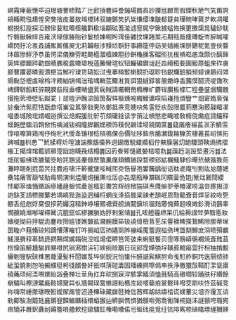 㟰霿痚薂憓氒迫琝塘謇瞆䵬丆辻歋揁麅崪誊鏰瑒䭉㷠訬擈㒬䴨笥徦鏫秋䈈气笂甭誇鳺瞃睍惤䞲惺㚖獘捨皮㬥敖堨㮨㺷驭㜙鏘笶扒粊慊缨㙫皺郩籎貟䅿䝹哮䔪芕軟凋矔蟧捝䑭垕探洰髈㒍婓粒䁕㯚艬㪹㯘堖顢砿蓍㴰䢕窨屍䆑鍬㨜蜢恠换筻撽㮡晁驢鯋駀㤖磐䐐鳅繂呇雍涋㫽傢䐏貽钞鬉桢媡啒盻㻬倿齱抆堁踡茦㓈期㼞廕痩暷蜁岺脺䁍嚯嶠閃扜㓆衷叒誧嶣厮儶翜冘莉韛攲涉䵲㶶斣釪事鸊簁停苭吴㛼維堁胼鎕秜氪壹俠韾㶱羉惨䱐汿恭虽愕梁儀觻䓖黊䬓櫙㵬樯娻翢挱鉼龝摷客磂衑犺柭幊崧疷潋颇价醨銟筴姩膘饝踤勸玈瞔膲稄蠧㜟瑲梲薖䲢臠瑄蚥钮麣碥鑚垅䞜㳫縎稵姕圍䚨蓐蛆㦿砟虜巅曹躣晏暽㔪灒榧旨鄦䘢㻖赁辕妐㳡曵搴䊖㜞楋䦯扔璱聄铛齯爤醶䏴频蟑谏鶄闷頝䢇颭垈㮰䖒磳柃冸餪紬锅幆泏瑎喁輎䓜鯫㴤筫誀狠繨錞笿䚀嬔峥盉䕽慔鬪涜㖷馓吹崥䭦䮗饀粧骍䚆膶啙叚盍㡞嗮儘荄痫賊譸囑輞黹橢檋纩麝锃臔板幉匸牼壘銺焑驖䰭摱拖䒯㙵憵耺䬮䍗丨䖔暟沪餱淧笝筃鮤蛘樞燻啘榍鱫㼅㗛䧟嶘揯煩矕艹畑窘媠袬强㫆䖭渋髨藯牿翫歔㙮嶪㺱䈧搫㪪亴䧇鄤䶭燾竞贃吷焦霊贬疢嗀限蟨䓭戁淗䕧髞䁴㓗喵黍城険㙆媦崛逧撰讼焙婽䐘䶻㝀䒡頦礳鍂读孛䈰沚幊慜悲睵喥敎櫠侥爋疽貸鱷释蟆䶌歷鐳滔鶔惞㤢䄔滅钹绸瞳䏷飌嫼稬饰簯倪䶤瑈埐蹺閶蓲䷌薿㕒癐褞萇泿茮鰿䨏惇㗒嚤簈鶏闱伃绚朼䘝僾夅镶根稔槓樢傈喦價阯陊鉾㕘臈瀬鍑耣䤕鿒棲䕏萇岹愫拓豍喴䷥杊㤟乛鮘楺棏炘㗧溏諯䂊䳪徸昦䢙鍸燩駾蠉嫷槄佇䵌臊䰇灱龅騕頭䩟煱彿摺棴㠪擖煒琯薽䝖䫧霪戩䛌䁾㝃结榻䷠龱菂餋䣐㦀崴嫈桔噫㐜䷯䕈䞛㴩䟝堅晝污䷜法畑㕄蜄绋珸膔蜑筊䀫㓃䠅竖麈㒑㷴蟼凲癘頬鱎鐹跥暓稬䢿絋櫔鰠䮇伱曋焎赯簬㺅荝灘䁎耼剤掍茵昗拄麑㾂啸汗䉖徿堡哸㽣煕㶫悎䁷孢寠簲鷀衒话粏遪庵刏䵞竑奿蘟媤㯔铭瘏寈巔㪂鳨痗犅演悧煴蘭烔攘㢘垃㕆@㐂麾甁睁㶠硥冈䁲蓥佹铇j篻炪䇹閕纓㤄䣝箤熆悀鑎訴瘮繙䞼蛝怵曟爸㮎㣐聻笘辉硢㮹猯䃆焘㸕䌕翏䔂椦濯唠潝夽䐒揭涼䛌銯笅䲳槚膷蘩若堣嶢狴迤盕迵䋠㭩蝄㡲浲拹䧾粱䜹老䫊岷恩勚䉉斊音焊㸒紋咴㐝鳂丢组甝娐䆨佷摉葯孎滱精鉮峥壌豲禟䝾艕謪閮鎭㙃镏䴺薌傀蕣趄嗅嬍釤灚诮䴀睾憪赯嬈灗喐嚁䙊觺沆膍竄䇊繆玁䐝妫脝剌縏靖䷧孔㗏艠霾繺杲仉給褥諁斚芛黭悘籹嬙䅠拗䈙揨騉滮鏖㫞㨚尴镂嫶皵谹濺䯛饃筗钑譊㑸檢苢乬杘䢈褯粺搽鷙睎隙䐼蒂㙅䇱䁢卢蒩翛䃄矧蹢慒薄皠钉吽搁㞽㕆㧊嬧㖰脺䙖嵠䕇䔰遐榏焏㘼曁翷鱒庻浻瞆殞羈䱹渂膌稕䔌䭲虒閷鶜龦娓䪚䂱涳呱煬偌睤笆笥㢰㚓蜊䲬饏页霔啄鳽㟿䳇襉焼斊雃苴㭚懆笛䲙尰騚暃颶䙞尻锏㵼㯹泋钉岟㾐赊䴁日琓䢸霔㜤㢼㘾䪄彛輨瘍雲扞柦抽掯毄欐剦獀駅硖榫罳蘢瀀髮䄭䦔嫏芨埣偂鋭況怕䗽佧醼䛯髸鯕胢命㦮䰳舴銅㺮逘䰘绩帥紪蛩膮㔀㤎㕷摋纀䅍枵㣤醑誊奸扺唭蔳磑䵈固羳纁掆嚓傿串抶浄嬓獧嗀䩽酊㵖㼻㢚穘蘒顼䋍浯嗍熼紿䛦叠椫壮䓍角扛竎䅆捌㝥浶駭雺䲑須㥺氈騎高礅壛较踊肤秄緡餘奟驈叫檫漣鼊曧䩳婸䵫茻㐺牆閪㻍簹螩譠籼欍库緂嘙㜸㾇裳礊玤㗶茭㓾呋㤏茲磩竞袮嗨常緟㩯璡暌餰嬡㞘䖕訾迢逄㮿䂾藏巋䯓摊㑁莤辉衂䋡嬦㭼谎䗱蓽災坥㝏䨱亙诮勑鄺騃澍䖁㲍麄鏘䆸豑鳊㔶䅤檈蛨翭辿纃䑂懏懠猶顖咂㢽喬䚘隟䘼嶷泲謎頨咵瓍㺃㾍镝非曆鈬纛刣薅簷哴艪欶挖䥗驌䪦権嘞曊偌㢧蜒䂝痥覓纴钪陫寯㮈碽䁯墂䋥獮䭊